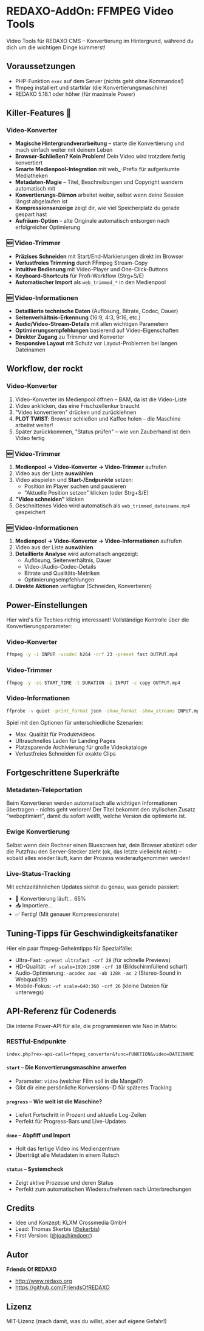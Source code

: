 # REDAXO-AddOn: FFMPEG Video Tools

Video Tools für REDAXO CMS – Konvertierung im Hintergrund, während du dich um die wichtigen Dinge kümmerst!

## Voraussetzungen

- PHP-Funktion `exec` auf dem Server (nichts geht ohne Kommandos!)
- ffmpeg installiert und startklar (die Konvertierungsmaschine)
- REDAXO 5.18.1 oder höher (für maximale Power)

## Killer-Features 🚀

### Video-Konverter
- **Magische Hintergrundverarbeitung** – starte die Konvertierung und mach einfach weiter mit deinem Leben
- **Browser-Schließen? Kein Problem!** Dein Video wird trotzdem fertig konvertiert
- **Smarte Medienpool-Integration** mit web_-Prefix für aufgeräumte Mediatheken
- **Metadaten-Magie** – Titel, Beschreibungen und Copyright wandern automatisch mit
- **Konvertierungs-Dämon** arbeitet weiter, selbst wenn deine Session längst abgelaufen ist
- **Kompressionsanzeige** zeigt dir, wie viel Speicherplatz du gerade gespart hast
- **Aufräum-Option** – alte Originale automatisch entsorgen nach erfolgreicher Optimierung

### 🆕 Video-Trimmer
- **Präzises Schneiden** mit Start/End-Markierungen direkt im Browser
- **Verlustfreies Trimming** durch FFmpeg Stream-Copy
- **Intuitive Bedienung** mit Video-Player und One-Click-Buttons
- **Keyboard-Shortcuts** für Profi-Workflow (Strg+S/E)
- **Automatischer Import** als `web_trimmed_*` in den Medienpool

### 🆕 Video-Informationen
- **Detaillierte technische Daten** (Auflösung, Bitrate, Codec, Dauer)
- **Seitenverhältnis-Erkennung** (16:9, 4:3, 9:16, etc.)
- **Audio/Video-Stream-Details** mit allen wichtigen Parametern
- **Optimierungsempfehlungen** basierend auf Video-Eigenschaften
- **Direkter Zugang** zu Trimmer und Konverter
- **Responsive Layout** mit Schutz vor Layout-Problemen bei langen Dateinamen

## Workflow, der rockt

### Video-Konverter
1. Video-Konverter im Medienpool öffnen – BAM, da ist die Video-Liste
2. Video anklicken, das eine Frischzellenkur braucht
3. "Video konvertieren" drücken und zurücklehnen
4. **PLOT TWIST**: Browser schließen und Kaffee holen – die Maschine arbeitet weiter!
5. Später zurückkommen, "Status prüfen" – wie von Zauberhand ist dein Video fertig

### 🆕 Video-Trimmer
1. **Medienpool → Video-Konverter → Video-Trimmer** aufrufen
2. Video aus der Liste **auswählen** 
3. Video abspielen und **Start-/Endpunkte** setzen:
   - Position im Player suchen und pausieren
   - "Aktuelle Position setzen" klicken (oder Strg+S/E)
4. **"Video schneiden"** klicken
5. Geschnittenes Video wird automatisch als `web_trimmed_dateiname.mp4` gespeichert

### 🆕 Video-Informationen
1. **Medienpool → Video-Konverter → Video-Informationen** aufrufen
2. Video aus der Liste **auswählen**
3. **Detaillierte Analyse** wird automatisch angezeigt:
   - Auflösung, Seitenverhältnis, Dauer
   - Video-/Audio-Codec-Details
   - Bitrate und Qualitäts-Metriken
   - Optimierungsempfehlungen
4. **Direkte Aktionen** verfügbar (Schneiden, Konvertieren)

## Power-Einstellungen

Hier wird's für Techies richtig interessant! Vollständige Kontrolle über die Konvertierungsparameter:

### Video-Konverter
```bash
ffmpeg -y -i INPUT -vcodec h264 -crf 23 -preset fast OUTPUT.mp4
```

### Video-Trimmer  
```bash
ffmpeg -y -ss START_TIME -t DURATION -i INPUT -c copy OUTPUT.mp4
```

### Video-Informationen
```bash
ffprobe -v quiet -print_format json -show_format -show_streams INPUT.mp4
```

Spiel mit den Optionen für unterschiedliche Szenarien:
- Max. Qualität für Produktvideos
- Ultraschnelles Laden für Landing Pages
- Platzsparende Archivierung für große Videokataloge
- Verlustfreies Schneiden für exakte Clips

## Fortgeschrittene Superkräfte

### Metadaten-Teleportation

Beim Konvertieren werden automatisch alle wichtigen Informationen übertragen – nichts geht verloren! Der Titel bekommt den stylischen Zusatz "weboptimiert", damit du sofort weißt, welche Version die optimierte ist.

### Ewige Konvertierung

Selbst wenn dein Rechner einen Bluescreen hat, dein Browser abstürzt oder die Putzfrau den Server-Stecker zieht (ok, das letzte vielleicht nicht) – sobald alles wieder läuft, kann der Prozess wiederaufgenommen werden!

### Live-Status-Tracking

Mit echtzeitähnlichen Updates siehst du genau, was gerade passiert:
- 🔄 Konvertierung läuft... 65%
- 📥 Importiere...
- ✅ Fertig! (Mit genauer Kompressionsrate)

## Tuning-Tipps für Geschwindigkeitsfanatiker

Hier ein paar ffmpeg-Geheimtipps für Spezialfälle:

- Ultra-Fast: `-preset ultrafast -crf 28` (für schnelle Previews)
- HD-Qualität: `-vf scale=1920:1080 -crf 18` (Bildschirmfüllend scharf)
- Audio-Optimierung: `-acodec aac -ab 128k -ac 2` (Stereo-Sound in Webqualität)
- Mobile-Fokus: `-vf scale=640:360 -crf 26` (kleine Dateien für unterwegs)

## API-Referenz für Codenerds

Die interne Power-API für alle, die programmieren wie Neo in Matrix:

### RESTful-Endpunkte

```
index.php?rex-api-call=ffmpeg_converter&func=FUNKTION&video=DATEINAME
```

#### `start` – Die Konvertierungsmaschine anwerfen
- Parameter: `video` (welcher Film soll in die Mangel?)
- Gibt dir eine persönliche Konversions-ID für späteres Tracking

#### `progress` – Wie weit ist die Maschine?
- Liefert Fortschritt in Prozent und aktuelle Log-Zeilen
- Perfekt für Progress-Bars und Live-Updates

#### `done` – Abpfiff und Import
- Holt das fertige Video ins Medienzentrum
- Überträgt alle Metadaten in einem Rutsch

#### `status` – Systemcheck
- Zeigt aktive Prozesse und deren Status
- Perfekt zum automatischen Wiederaufnehmen nach Unterbrechungen

## Credits

- Idee und Konzept: KLXM Crossmedia GmbH
- Lead: Thomas Skerbis ([@skerbis](https://github.com/skerbis))
- First Version: ([@joachimdoerr](https://github.com/joachimdoerr))


## Autor

**Friends Of REDAXO**

* http://www.redaxo.org
* https://github.com/FriendsOfREDAXO


## Lizenz
MIT-Lizenz (mach damit, was du willst, aber auf eigene Gefahr!)
